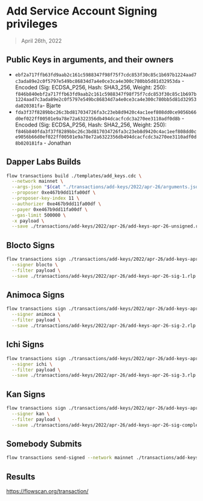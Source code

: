 # Add Service Account Signing privileges

> April 26th, 2022

## Public Keys in arguments, and their owners

- `ebf2a717ffb63fd9aab2c161c5988347f98f75f7cdc853f30c85c1b697b1224aad7c3ada89e2c0f5797e549bc86834d7a4e0ce3ca4e300c780bb5d81d32953da` - Encoded (Sig: ECDSA_P256, Hash: SHA3_256, Weight: 250): `f846b840ebf2a717ffb63fd9aab2c161c5988347f98f75f7cdc853f30c85c1b697b1224aad7c3ada89e2c0f5797e549bc86834d7a4e0ce3ca4e300c780bb5d81d32953da020381fa`- Bjarte
- `fda3f37f8289bbc26c3bd817034726fa3c23eb8d9420c4ac1eef808dd0ce9056b66d0ef022ff00501e9a78e72a6322356db494dcacfcdc3a270ee3110adf0d8b` - Encoded (Sig: ECDSA_P256, Hash: SHA2_256, Weight: 250): `f846b840fda3f37f8289bbc26c3bd817034726fa3c23eb8d9420c4ac1eef808dd0ce9056b66d0ef022ff00501e9a78e72a6322356db494dcacfcdc3a270ee3110adf0d8b020181fa` - Jonathan


## Dapper Labs Builds

```sh
flow transactions build ./templates/add_keys.cdc \
  --network mainnet \
  --args-json "$(cat "./transactions/add-keys/2022/apr-26/arguments.json")" \
  --proposer 0xe467b9dd11fa00df \
  --proposer-key-index 11 \
  --authorizer 0xe467b9dd11fa00df \
  --payer 0xe467b9dd11fa00df \
  --gas-limit 500000 \
  -x payload \
  --save ./transactions/add-keys/2022/apr-26/add-keys-apr-26-unsigned.rlp
```

## Blocto Signs

```sh
flow transactions sign ./transactions/add-keys/2022/apr-26/add-keys-apr-26-unsigned.rlp \
  --signer blocto \
  --filter payload \
  --save ./transactions/add-keys/2022/apr-26/add-keys-apr-26-sig-1.rlp
```

## Animoca Signs

```sh
flow transactions sign ./transactions/add-keys/2022/apr-26/add-keys-apr-26-sig-1.rlp \
  --signer animoca \
  --filter payload \
  --save ./transactions/add-keys/2022/apr-26/add-keys-apr-26-sig-2.rlp
```

## Ichi Signs

```sh
flow transactions sign ./transactions/add-keys/2022/apr-26/add-keys-apr-26-sig-2.rlp \
  --signer ichi \
  --filter payload \
  --save ./transactions/add-keys/2022/apr-26/add-keys-apr-26-sig-3.rlp
```

## Kan Signs

```sh
flow transactions sign ./transactions/add-keys/2022/apr-26/add-keys-apr-26-sig-3.rlp \
  --signer kan \
  --filter payload \
  --save ./transactions/add-keys/2022/apr-26/add-keys-apr-26-sig-complete.rlp
```


## Somebody Submits

```sh
flow transactions send-signed --network mainnet ./transactions/add-keys/2022/apr-26/add-keys-apr-26-sig-complete.rlp
```

## Results

https://flowscan.org/transaction/
